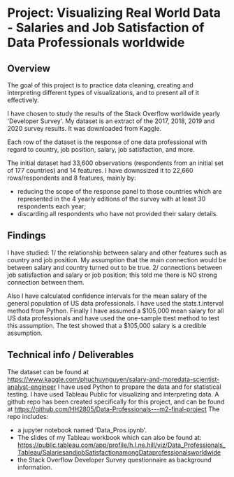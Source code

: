 # Project: Visualizing Real World Data - Salaries and Job Satisfaction of Data Professionals worldwide

## Overview

The goal of this project is to practice data cleaning, creating and interpreting different types of visualizations, and to present all of it effectively.

I have chosen to study the results of the Stack Overflow worldwide yearly 'Developer Survey'. My dataset is an extract of the 2017, 2018, 2019 and 2020 survey results. It was downloaded from Kaggle.

Each row of the dataset is the response of one data professional with regard to country, job position, salary, job satisfaction, and more.

The initial dataset had 33,600 observations (respondents from an initial set of 177 countries) and 14 features.
I have downssized it to 22,660 rows/respondents and 8 features, mainly by:
 - reducing the scope of the response panel to those countries which are represented in the 4 yearly editions of the survey with at least 30 respondents each year;
 - discarding all respondents who have not provided their salary details.

## Findings

I have studied:
1/ the relationship between salary and other features such as country and job position. My assumption that the main connection would be between salary and country turned out to be true. 
2/ connections between job satisfaction and salary or job position; this told me there is NO strong connection between them.

Also I have calculated confidence intervals for the mean salary of the general population of US data professionals. I have used the stats.t.interval method from Python.
Finally I have assumed a $105,000 mean salary for all US data professionals and have used the one-sample ttest method to test this assumption. The test showed that a $105,000 salary is a credible assumption.


## Technical info / Deliverables
The dataset can be found at https://www.kaggle.com/phuchuynguyen/salary-and-moredata-scientist-analyst-engineer
I have used Python to prepare the data and for statistical testing. I have used Tableau Public for visualizing and interpreting data.
A github repo has been created specifically for this project, and can be found at https://github.com/HH2805/Data-Professionals---m2-final-project 
The repo includes:
 - a jupyter notebook named 'Data_Pros.ipynb'.
 - The slides of my Tableau workbook which can also be found at: https://public.tableau.com/app/profile/h.l.ne.hill/viz/Data_Professionals_Tableau/SalariesandjobSatisfactionamongDataprofessionalsworldwide
 - the Stack Overflow Developer Survey questionnaire as background information.



